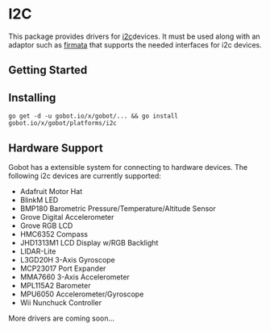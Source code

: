 # I2C

This package provides drivers for [i2c](https://en.wikipedia.org/wiki/I%C2%B2C)devices. It must be used along with an adaptor such as [firmata](https://gobot.io/x/gobot/platforms/firmata) that supports the needed interfaces for i2c devices.

## Getting Started

## Installing
```
go get -d -u gobot.io/x/gobot/... && go install gobot.io/x/gobot/platforms/i2c
```

## Hardware Support
Gobot has a extensible system for connecting to hardware devices. The following i2c devices are currently supported:

- Adafruit Motor Hat
- BlinkM LED
- BMP180 Barometric Pressure/Temperature/Altitude Sensor
- Grove Digital Accelerometer
- Grove RGB LCD
- HMC6352 Compass
- JHD1313M1 LCD Display w/RGB Backlight
- LIDAR-Lite
- L3GD20H 3-Axis Gyroscope
- MCP23017 Port Expander
- MMA7660 3-Axis Accelerometer
- MPL115A2 Barometer
- MPU6050 Accelerometer/Gyroscope
- Wii Nunchuck Controller

More drivers are coming soon...
